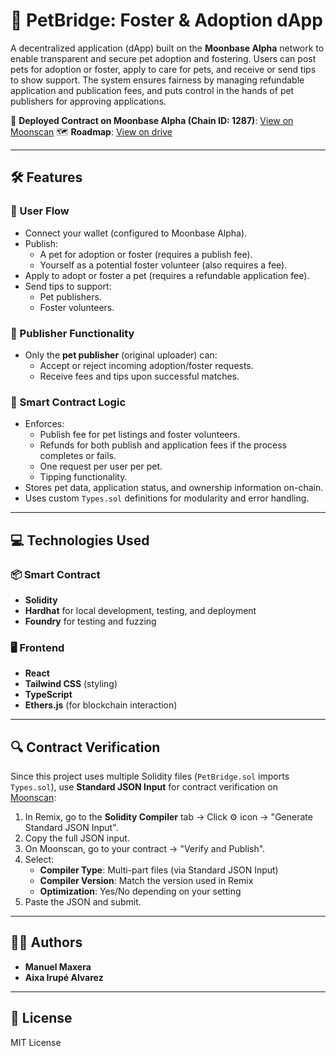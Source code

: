 # 🐾 PetBridge: Foster & Adoption dApp

A decentralized application (dApp) built on the **Moonbase Alpha** network to enable transparent and secure pet adoption and fostering. Users can post pets for adoption or foster, apply to care for pets, and receive or send tips to show support. The system ensures fairness by managing refundable application and publication fees, and puts control in the hands of pet publishers for approving applications.

🔗 **Deployed Contract on Moonbase Alpha (Chain ID: 1287)**: [View on Moonscan](https://moonbase.moonscan.io)
🗺️ **Roadmap**: [View on drive](https://drive.google.com/file/d/1WxjDpqWzGn2o01eGgIqKfFz8Hje2tp8B/view)

---

## 🛠️ Features

### 🐶 User Flow

- Connect your wallet (configured to Moonbase Alpha).
- Publish:
  - A pet for adoption or foster (requires a publish fee).
  - Yourself as a potential foster volunteer (also requires a fee).
- Apply to adopt or foster a pet (requires a refundable application fee).
- Send tips to support:
  - Pet publishers.
  - Foster volunteers.

### 🔐 Publisher Functionality

- Only the **pet publisher** (original uploader) can:
  - Accept or reject incoming adoption/foster requests.
  - Receive fees and tips upon successful matches.

### 🧠 Smart Contract Logic

- Enforces:
  - Publish fee for pet listings and foster volunteers.
  - Refunds for both publish and application fees if the process completes or fails.
  - One request per user per pet.
  - Tipping functionality.
- Stores pet data, application status, and ownership information on-chain.
- Uses custom `Types.sol` definitions for modularity and error handling.

---

## 💻 Technologies Used

### 📦 Smart Contract

- **Solidity**
- **Hardhat** for local development, testing, and deployment
- **Foundry** for testing and fuzzing

### 🖥️ Frontend

- **React**
- **Tailwind CSS** (styling)
- **TypeScript**
- **Ethers.js** (for blockchain interaction)

---

## 🔍 Contract Verification

Since this project uses multiple Solidity files (`PetBridge.sol` imports `Types.sol`), use **Standard JSON Input** for contract verification on [Moonscan](https://moonbase.moonscan.io):

1. In Remix, go to the **Solidity Compiler** tab → Click ⚙️ icon → "Generate Standard JSON Input".
2. Copy the full JSON input.
3. On Moonscan, go to your contract → "Verify and Publish".
4. Select:
   - **Compiler Type**: Multi-part files (via Standard JSON Input)
   - **Compiler Version**: Match the version used in Remix
   - **Optimization**: Yes/No depending on your setting
5. Paste the JSON and submit.

---

## 🧑‍💻 Authors

- **Manuel Maxera**
- **Aixa Irupé Alvarez**

---

## 🪪 License

MIT License
